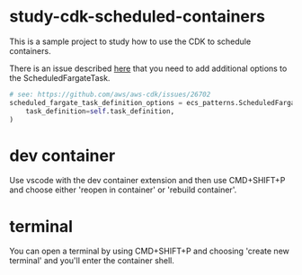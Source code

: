 # study-cdk-scheduled-containers
This is a sample project to study how to use the CDK to schedule containers.

There is an issue described [here](https://github.com/aws/aws-cdk/issues/26702) that you need to add additional options to the ScheduledFargateTask.

```python
# see: https://github.com/aws/aws-cdk/issues/26702
scheduled_fargate_task_definition_options = ecs_patterns.ScheduledFargateTaskDefinitionOptions(
    task_definition=self.task_definition,
)
```

# dev container
Use vscode with the dev container extension and then use CMD+SHIFT+P and choose either 'reopen in container' or 'rebuild container'.

# terminal
You can open a terminal by using CMD+SHIFT+P and choosing 'create new terminal' and you'll enter the container shell.

